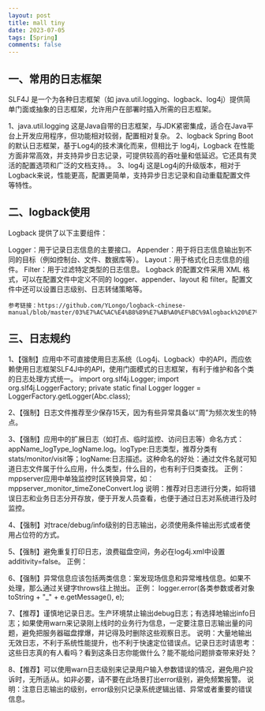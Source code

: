```yaml
---
layout: post
title: mall tiny
date: 2023-07-05
tags: [Spring]
comments: false
---
```

## 一、常用的日志框架
SLF4J 是一个为各种日志框架（如 java.util.logging、logback、log4j）提供简单门面或抽象的日志框架，允许用户在部署时插入所需的日志框架。

1、java.util.logging 这是Java自带的日志框架，与JDK紧密集成，适合在Java平台上开发应用程序，但功能相对较弱，配置相对复杂。
2、logback Spring Boot的默认日志框架，基于Log4j的技术演化而来，但相比于 log4j，Logback 在性能方面非常高效，并支持异步日志记录，可提供较高的吞吐量和低延迟。它还具有灵活的配置选项和广泛的文档支持。。
3、log4j 这是Log4j的升级版本，相对于Logback来说，性能更高，配置更简单，支持异步日志记录和自动重载配置文件等特性。

## 二、logback使用
Logback 提供了以下主要组件：

Logger：用于记录日志信息的主要接口。
Appender：用于将日志信息输出到不同的目标（例如控制台、文件、数据库等）。
Layout：用于格式化日志信息的组件。
Filter：用于过滤特定类型的日志信息。
Logback 的配置文件采用 XML 格式，可以在配置文件中定义不同的 logger、appender、layout 和 filter。配置文件中还可以设置日志级别、日志转储策略等。
```
参考链接：https://github.com/YLongo/logback-chinese-manual/blob/master/03%E7%AC%AC%E4%B8%89%E7%AB%A0%EF%BC%9Alogback%20%E7%9A%84%E9%85%8D%E7%BD%AE.md
```

## 三、日志规约

1、【强制】应用中不可直接使用日志系统（Log4j、Logback）中的API，而应依赖使用日志框架SLF4J中的API，使用门面模式的日志框架，有利于维护和各个类的日志处理方式统一。
import org.slf4j.Logger;
import org.slf4j.LoggerFactory;
private static final Logger logger = LoggerFactory.getLogger(Abc.class);  

2、【强制】日志文件推荐至少保存15天，因为有些异常具备以“周”为频次发生的特点。

3、【强制】应用中的扩展日志（如打点、临时监控、访问日志等）命名方式：appName_logType_logName.log。logType:日志类型，推荐分类有stats/monitor/visit等；logName:日志描述。这种命名的好处：通过文件名就可知道日志文件属于什么应用，什么类型，什么目的，也有利于归类查找。
正例：mppserver应用中单独监控时区转换异常，如：
mppserver_monitor_timeZoneConvert.log
说明：推荐对日志进行分类，如将错误日志和业务日志分开存放，便于开发人员查看，也便于通过日志对系统进行及时监控。

4、【强制】对trace/debug/info级别的日志输出，必须使用条件输出形式或者使用占位符的方式。

5、【强制】避免重复打印日志，浪费磁盘空间，务必在log4j.xml中设置additivity=false。
正例： <logger name="com.taobao.dubbo.config" additivity="false">

6、【强制】异常信息应该包括两类信息：案发现场信息和异常堆栈信息。如果不处理，那么通过关键字throws往上抛出。
正例：
logger.error(各类参数或者对象toString + "_" + e.getMessage(), e);

7、【推荐】谨慎地记录日志。生产环境禁止输出debug日志；有选择地输出info日志；如果使用warn来记录刚上线时的业务行为信息，一定要注意日志输出量的问题，避免把服务器磁盘撑爆，并记得及时删除这些观察日志。
说明：大量地输出无效日志，不利于系统性能提升，也不利于快速定位错误点。记录日志时请思考：这些日志真的有人看吗？看到这条日志你能做什么？能不能给问题排查带来好处？

8、【推荐】可以使用warn日志级别来记录用户输入参数错误的情况，避免用户投诉时，无所适从。如非必要，请不要在此场景打出error级别，避免频繁报警。
说明：注意日志输出的级别，error级别只记录系统逻辑出错、异常或者重要的错误信息。